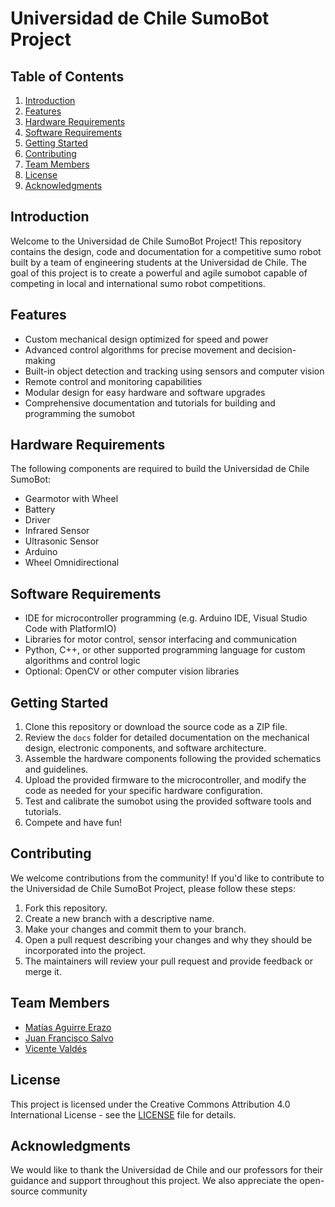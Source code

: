 # Universidad de Chile SumoBot Project

## Table of Contents

1. [Introduction](#introduction)
2. [Features](#features)
3. [Hardware Requirements](#hardware-requirements)
4. [Software Requirements](#software-requirements)
5. [Getting Started](#getting-started)
6. [Contributing](#contributing)
7. [Team Members](#team-members)
8. [License](#license)
9. [Acknowledgments](#acknowledgments)

## Introduction

Welcome to the Universidad de Chile SumoBot Project! This repository contains the design, code and documentation for a competitive sumo robot built by a team of engineering students at the Universidad de Chile. The goal of this project is to create a powerful and agile sumobot capable of competing in local and international sumo robot competitions.

## Features

- Custom mechanical design optimized for speed and power
- Advanced control algorithms for precise movement and decision-making
- Built-in object detection and tracking using sensors and computer vision
- Remote control and monitoring capabilities
- Modular design for easy hardware and software upgrades
- Comprehensive documentation and tutorials for building and programming the sumobot

## Hardware Requirements

The following components are required to build the Universidad de Chile SumoBot:

- Gearmotor with Wheel
- Battery
- Driver
- Infrared Sensor
- Ultrasonic Sensor
- Arduino
- Wheel Omnidirectional

## Software Requirements

- IDE for microcontroller programming (e.g. Arduino IDE, Visual Studio Code with PlatformIO)
- Libraries for motor control, sensor interfacing and communication
- Python, C++, or other supported programming language for custom algorithms and control logic
- Optional: OpenCV or other computer vision libraries

## Getting Started

1. Clone this repository or download the source code as a ZIP file.
2. Review the `docs` folder for detailed documentation on the mechanical design, electronic components, and software architecture.
3. Assemble the hardware components following the provided schematics and guidelines.
4. Upload the provided firmware to the microcontroller, and modify the code as needed for your specific hardware configuration.
5. Test and calibrate the sumobot using the provided software tools and tutorials.
6. Compete and have fun!

## Contributing

We welcome contributions from the community! If you'd like to contribute to the Universidad de Chile SumoBot Project, please follow these steps:

1. Fork this repository.
2. Create a new branch with a descriptive name.
3. Make your changes and commit them to your branch.
4. Open a pull request describing your changes and why they should be incorporated into the project.
5. The maintainers will review your pull request and provide feedback or merge it.

## Team Members

- [Matías Aguirre Erazo](https://github.com/matiasAguirreE)
- [Juan Francisco Salvo](https://github.com/Juan-salvo)
- [Vicente Valdés](https://github.com/vicentevaldes)

## License

This project is licensed under the Creative Commons Attribution 4.0 International License - see the [LICENSE](https://creativecommons.org/licenses/by/4.0/) file for details.

## Acknowledgments

We would like to thank the Universidad de Chile and our professors for their guidance and support throughout this project. We also appreciate the open-source community
